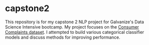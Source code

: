 # capstone2
This repository is for my capstone 2 NLP project for Galvanize's Data Science Intensive bootcamp. My project focuses on the [Consumer Complaints dataset](https://www.kaggle.com/shashwatwork/consume-complaints-dataset-fo-nlp). I attempted to build various categorical classifier models and discuss methods for improving performance.
